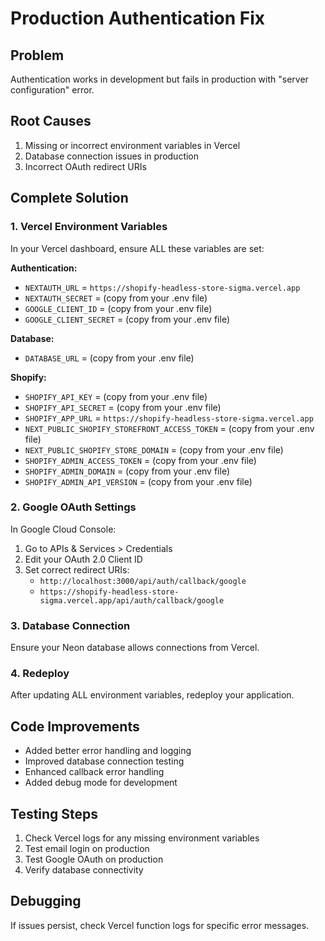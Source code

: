 # Production Authentication Fix

## Problem
Authentication works in development but fails in production with "server configuration" error.

## Root Causes
1. Missing or incorrect environment variables in Vercel
2. Database connection issues in production
3. Incorrect OAuth redirect URIs

## Complete Solution

### 1. Vercel Environment Variables
In your Vercel dashboard, ensure ALL these variables are set:

**Authentication:**
- `NEXTAUTH_URL` = `https://shopify-headless-store-sigma.vercel.app`
- `NEXTAUTH_SECRET` = (copy from your .env file)
- `GOOGLE_CLIENT_ID` = (copy from your .env file)
- `GOOGLE_CLIENT_SECRET` = (copy from your .env file)

**Database:**
- `DATABASE_URL` = (copy from your .env file)

**Shopify:**
- `SHOPIFY_API_KEY` = (copy from your .env file)
- `SHOPIFY_API_SECRET` = (copy from your .env file)
- `SHOPIFY_APP_URL` = `https://shopify-headless-store-sigma.vercel.app`
- `NEXT_PUBLIC_SHOPIFY_STOREFRONT_ACCESS_TOKEN` = (copy from your .env file)
- `NEXT_PUBLIC_SHOPIFY_STORE_DOMAIN` = (copy from your .env file)
- `SHOPIFY_ADMIN_ACCESS_TOKEN` = (copy from your .env file)
- `SHOPIFY_ADMIN_DOMAIN` = (copy from your .env file)
- `SHOPIFY_ADMIN_API_VERSION` = (copy from your .env file)

### 2. Google OAuth Settings
In Google Cloud Console:
1. Go to APIs & Services > Credentials
2. Edit your OAuth 2.0 Client ID
3. Set correct redirect URIs:
   - `http://localhost:3000/api/auth/callback/google`
   - `https://shopify-headless-store-sigma.vercel.app/api/auth/callback/google`

### 3. Database Connection
Ensure your Neon database allows connections from Vercel.

### 4. Redeploy
After updating ALL environment variables, redeploy your application.

## Code Improvements
- Added better error handling and logging
- Improved database connection testing
- Enhanced callback error handling
- Added debug mode for development

## Testing Steps
1. Check Vercel logs for any missing environment variables
2. Test email login on production
3. Test Google OAuth on production
4. Verify database connectivity

## Debugging
If issues persist, check Vercel function logs for specific error messages.
